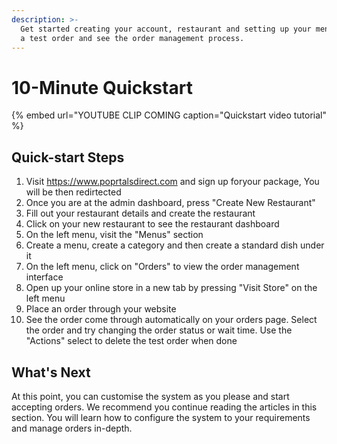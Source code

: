 ```yaml
---
description: >-
  Get started creating your account, restaurant and setting up your menus. Place
  a test order and see the order management process.
---
```


# 10-Minute Quickstart

{% embed url="YOUTUBE CLIP COMING caption="Quickstart video tutorial" %}

## Quick-start Steps

1. Visit https://www.poprtalsdirect.com and sign up foryour package, You will be then redirtected 
2. Once you are at the admin dashboard, press "Create New Restaurant"
3. Fill out your restaurant details and create the restaurant
4. Click on your new restaurant to see the restaurant dashboard
5. On the left menu, visit the "Menus" section
6. Create a menu, create a category and then create a standard dish under it
7. On the left menu, click on "Orders" to view the order management interface
8. Open up your online store in a new tab by pressing "Visit Store" on the left menu
9. Place an order through your website
10. See the order come through automatically on your orders page. Select the order and try changing the order status or wait time. Use the "Actions" select to delete the test order when done

## What's Next

At this point, you can customise the system as you please and start accepting orders. We recommend you continue reading the articles in this section. You will learn how to configure the system to your requirements and manage orders in-depth.

